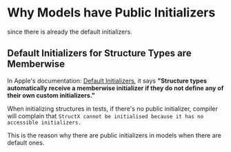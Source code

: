 # Why Models have Public Initializers

since there is already the default initializers.

## Default Initializers for Structure Types are Memberwise

In Apple's documentation: [Default Initializers](https://developer.apple.com/library/ios/documentation/Swift/Conceptual/Swift_Programming_Language/Initialization.html#//apple_ref/doc/uid/TP40014097-CH18-ID213), it says **"Structure types automatically receive a memberwise initializer if they do not define any of their own custom initializers."**

When initializing structures in tests, if there's no public initializer, compiler will complain that `StructX cannot be initialised because it has no accessible initializers.`

This is the reason why there are public initializers in models when there are default ones.
